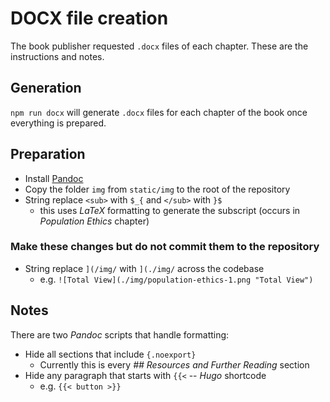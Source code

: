 # DOCX file creation

The book publisher requested `.docx` files of each chapter. These are the instructions and notes.

## Generation

`npm run docx` will generate `.docx` files for each chapter of the book once everything is prepared.

## Preparation

- Install [Pandoc](https://pandoc.org/)
- Copy the folder `img` from `static/img` to the root of the repository
- String replace `<sub>` with `$_{` and `</sub>` with `}$`
  - this uses _LaTeX_ formatting to generate the subscript (occurs in _Population Ethics_ chapter)

### Make these changes but do not commit them to the repository

- String replace `](/img/` with `](./img/` across the codebase
  - e.g. `![Total View](./img/population-ethics-1.png "Total View")`

## Notes

There are two _Pandoc_ scripts that handle formatting:

- Hide all sections that include `{.noexport}`
  - Currently this is every _## Resources and Further Reading_ section
- Hide any paragraph that starts with `{{<` -- _Hugo_ shortcode
  - e.g. `{{< button >}}`
